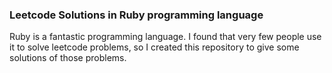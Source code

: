  ### Leetcode Solutions in Ruby programming language

Ruby is a fantastic programming language. I found that very few people use it to solve leetcode problems, so I created this repository to give some solutions of those problems.
